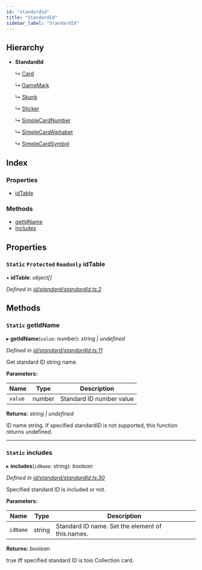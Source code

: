 ```yaml
---
id: "standardid"
title: "StandardId"
sidebar_label: "StandardId"
---
```



## Hierarchy

* **StandardId**

  ↳ [Card](card.md)

  ↳ [GameMark](gamemark.md)

  ↳ [Skunk](skunk.md)

  ↳ [Sticker](sticker.md)

  ↳ [SimpleCardNumber](simplecardnumber.md)

  ↳ [SimpleCardAlphabet](simplecardalphabet.md)

  ↳ [SimpleCardSymbol](simplecardsymbol.md)

## Index

### Properties

* [idTable](standardid.md#static-protected-readonly-idtable)

### Methods

* [getIdName](standardid.md#static-getidname)
* [includes](standardid.md#static-includes)

## Properties

### `Static` `Protected` `Readonly` idTable

▪ **idTable**: *object[]*

*Defined in [id/standard/standardId.ts:2](https://github.com/tetunori/p5.toio/blob/49ecddb/src/id/standard/standardId.ts#L2)*

## Methods

### `Static` getIdName

▸ **getIdName**(`value`: number): *string | undefined*

*Defined in [id/standard/standardId.ts:11](https://github.com/tetunori/p5.toio/blob/49ecddb/src/id/standard/standardId.ts#L11)*

Get standard ID string name.

**Parameters:**

Name | Type | Description |
------ | ------ | ------ |
`value` | number | Standard ID number value  |

**Returns:** *string | undefined*

ID name string. If specified standardID is not supported, this function returns undefined.

___

### `Static` includes

▸ **includes**(`idName`: string): *boolean*

*Defined in [id/standard/standardId.ts:30](https://github.com/tetunori/p5.toio/blob/49ecddb/src/id/standard/standardId.ts#L30)*

Specified standard ID is included or not.

**Parameters:**

Name | Type | Description |
------ | ------ | ------ |
`idName` | string | Standard ID name. Set the element of this.names.  |

**Returns:** *boolean*

true iff specified standard ID is toio Collection card.
